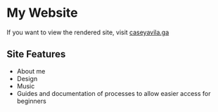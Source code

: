 # My Website
If you want to view the rendered site, visit [caseyavila.ga](https://caseyavila.ga/)
## Site Features
- About me
- Design
- Music
- Guides and documentation of processes to allow easier access for beginners
